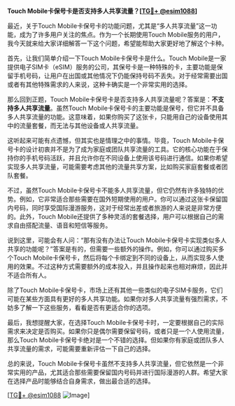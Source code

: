 **Touch Mobile卡保号卡是否支持多人共享流量？[[TG💪+ @esim1088](https://t.me/s/esim1088)]**

最近，关于Touch Mobile卡保号卡的功能问题，尤其是“多人共享流量”这一功能，成为了许多用户关注的焦点。作为一个长期使用Touch Mobile服务的用户，我今天就来给大家详细解答一下这个问题，希望能帮助大家更好地了解这个卡种。

首先，让我们简单介绍一下Touch Mobile卡保号卡是什么。Touch Mobile是一家提供电子SIM卡（eSIM）服务的公司，其保号卡是一种特殊的卡，主要功能是保留手机号码，让用户在出国或其他情况下仍能保持号码不丢失。对于经常需要出国或者有其他特殊需求的人来说，这种卡确实是一个非常实用的选择。

那么回到正题，Touch Mobile卡保号卡是否支持多人共享流量呢？答案是：**不支持多人共享流量**。虽然Touch Mobile卡保号卡的主要功能是保号，但它并不具备多人共享流量的功能。这意味着，如果你购买了这张卡，只能用自己的设备使用其中的流量套餐，而无法与其他设备或人共享流量。

这听起来可能有点遗憾，但其实也是情理之中的事情。毕竟，Touch Mobile卡保号卡的设计初衷并不是为了成为家庭或团队共享流量的工具。它的核心功能在于保持你的手机号码活跃，并且允许你在不同设备上使用该号码进行通信。如果你希望实现多人共享流量，可能需要考虑其他的流量共享方案，比如购买家庭套餐或者团队套餐。

不过，虽然Touch Mobile卡保号卡不能多人共享流量，但它仍然有许多独特的优势。例如，它非常适合那些需要在国外短期使用的用户。你可以通过这张卡保留国内号码，同时享受国际漫游服务，这对于经常出差或者旅游的人来说是非常方便的。此外，Touch Mobile还提供了多种灵活的套餐选择，用户可以根据自己的需求自由搭配流量、语音和短信等服务。

说到这里，可能会有人问：“那有没有办法让Touch Mobile卡保号卡实现类似多人共享的功能呢？”答案是有的，但需要一些额外的操作。例如，你可以通过购买多个Touch Mobile卡保号卡，然后将每个卡绑定到不同的设备上，从而实现多人使用的效果。不过这种方式需要额外的成本投入，并且操作起来也相对麻烦，因此并不适合所有人。

除了Touch Mobile卡保号卡，市场上还有其他一些类似的电子SIM卡服务，它们可能在某些方面具有更好的多人共享功能。如果你对多人共享流量有强烈需求，不妨多了解一下这些服务，看看是否有更适合你的选项。

最后，我想提醒大家，在选择Touch Mobile卡保号卡时，一定要根据自己的实际需求来决定是否购买。如果你只是偶尔需要保留号码，或者只是一个人使用流量，那么Touch Mobile卡保号卡绝对是一个不错的选择。但如果你有家庭或团队多人共享流量的需求，可能需要重新评估一下自己的选择。

总的来说，Touch Mobile卡保号卡虽然不支持多人共享流量，但它依然是一个非常实用的产品，尤其适合那些需要保留国内号码并进行国际漫游的人群。希望大家在选择产品时能够结合自身需求，做出最合适的选择。

[[TG💪+ @esim1088](https://t.me/s/esim1088) ![Image](https://i.postimg.cc/4NQfJmqS/Snipaste-2025-05-13-00-14-12.png)]